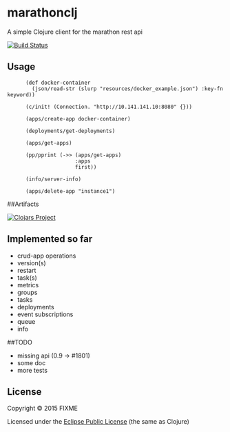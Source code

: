 # marathonclj

A simple Clojure client for the marathon rest api

[![Build Status](https://travis-ci.org/codemomentum/marathonclj.png)](https://travis-ci.org/codemomentum/marathonclj.png)

## Usage


          (def docker-container
            (json/read-str (slurp "resources/docker_example.json") :key-fn keyword))

          (c/init! (Connection. "http://10.141.141.10:8080" {}))

          (apps/create-app docker-container)

          (deployments/get-deployments)

          (apps/get-apps)

          (pp/pprint (->> (apps/get-apps)
                          :apps
                          first))

          (info/server-info)

          (apps/delete-app "instance1")

##Artifacts

[![Clojars Project](http://clojars.org/marathonclj/latest-version.svg)](http://clojars.org/marathonclj)

## Implemented so far

+ crud-app operations
+ version(s)
+ restart
+ task(s)
+ metrics
+ groups
+ tasks
+ deployments
+ event subscriptions
+ queue
+ info

##TODO
+ missing api (0.9 -> #1801)
+ some doc
+ more tests

## License

Copyright © 2015 FIXME

Licensed under the [Eclipse Public License](http://www.eclipse.org/legal/epl-v10.html) (the same as Clojure)
